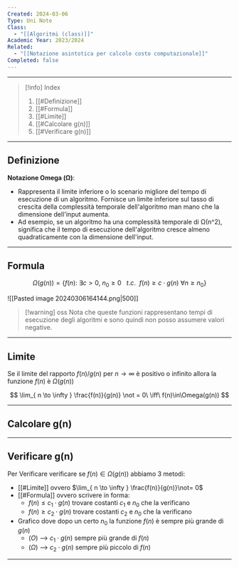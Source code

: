 ```yaml
---
Created: 2024-03-06
Type: Uni Note
Class:
  - "[[Algoritmi (class)]]"
Academic Year: 2023/2024
Related:
  - "[[Notazione asintotica per calcolo costo computazionale]]"
Completed: false
---
```

---

>[!info] Index
>1. [[#Definizione]]
>2. [[#Formula]]
>3. [[#Limite]]
>4. [[#Calcolare g(n)]]
>5. [[#Verificare g(n)]]

---
## Definizione

**Notazione Omega (Ω)**: 
- Rappresenta il limite inferiore o lo scenario migliore del tempo di esecuzione di un algoritmo. Fornisce un limite inferiore sul tasso di crescita della complessità temporale dell'algoritmo man mano che la dimensione dell'input aumenta. 
- Ad esempio, se un algoritmo ha una complessità temporale di Ω(n^2), significa che il tempo di esecuzione dell'algoritmo cresce almeno quadraticamente con la dimensione dell'input.

---
## Formula

$$
\Omega(g(n)) = \{ f(n):\ \exists c>0,\  n_{0}\geq 0\ \ \ t.c.\ \ f(n) \geq c \cdot g(n)\  \forall n\geq n_{0}  \}
$$

![[Pasted image 20240306164144.png|500]]

>[!warning] oss
>Nota che queste funzioni rappresentano tempi di esecuzione degli algoritmi e sono quindi non posso assumere valori negative.

---
## Limite

Se il limite del rapporto $f(n) / g(n)$ per $n\to \infty$ è positivo o infinito allora la funzione $f(n)$ è $\Omega(g(n))$

$$
\lim_{ n \to \infty } \frac{f(n)}{g(n)} \not = 0\ \iff\ f(n)\in\Omega(g(n))
$$

---
## Calcolare g(n)



---
## Verificare g(n)
Per Verificare verificare se $f(n) \in \Omega(g(n))$ abbiamo 3 metodi:
- [[#Limite]] ovvero $\lim_{ n \to \infty } \frac{f(n)}{g(n)}\not= 0$ 
- [[#Formula]] ovvero scrivere in forma:
	- $f(n)\leq c_{1} \cdot g(n)$ trovare costanti $c_{1}$ e $n_{0}$ che la verificano 
	- $f(n)\geq c_{2} \cdot g(n)$ trovare costanti $c_{2}$ e $n_{0}$ che la verificano 
- Grafico dove dopo un certo $n_{0}$ la funzione $f(n)$ è sempre più grande di $g(n)$
	-  ($O$) --> $c_{1} \cdot g(n)$ sempre più grande di $f(n)$ 
	-  ($\Omega)$ --> $c_{2} \cdot g(n)$ sempre più piccolo di $f(n)$

---